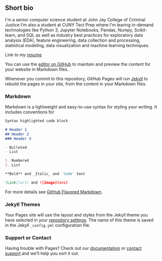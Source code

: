 ## Short bio

I'm a senior computer science student at John Jay College of Criminal Justice
I'm also a student at CUNY Tect Prep where I'm learing in-demand technologies
like Python 3, Jupyter Notebooks, Pandas, Numpy, Scikit-learn, and SQL as well as 
industry best practices for exploratory data analysis (EDA), feature engineering, 
data collection and processing, statistical modeling, data visualization and machine 
learning techniques.
  

Link to my [resume](https://docs.google.com/document/d/1D61x2ecshXU5tsKiTLjcZZXF9IKfNtii-fgznKAqUvM/edit?usp=sharing)

You can use the [editor on GitHub](https://github.com/JorgeGranda72/JorgeGranda72.github.io/edit/main/index.md) to maintain and preview the content for your website in Markdown files.

Whenever you commit to this repository, GitHub Pages will run [Jekyll](https://jekyllrb.com/) to rebuild the pages in your site, from the content in your Markdown files.

### Markdown

Markdown is a lightweight and easy-to-use syntax for styling your writing. It includes conventions for

```markdown
Syntax highlighted code block

# Header 1
## Header 2
### Header 3

- Bulleted
- List

1. Numbered
2. List

**Bold** and _Italic_ and `Code` text

[Link](url) and ![Image](src)
```

For more details see [GitHub Flavored Markdown](https://guides.github.com/features/mastering-markdown/).

### Jekyll Themes

Your Pages site will use the layout and styles from the Jekyll theme you have selected in your [repository settings](https://github.com/JorgeGranda72/JorgeGranda72.github.io/settings/pages). The name of this theme is saved in the Jekyll `_config.yml` configuration file.

### Support or Contact

Having trouble with Pages? Check out our [documentation](https://docs.github.com/categories/github-pages-basics/) or [contact support](https://support.github.com/contact) and we’ll help you sort it out.
